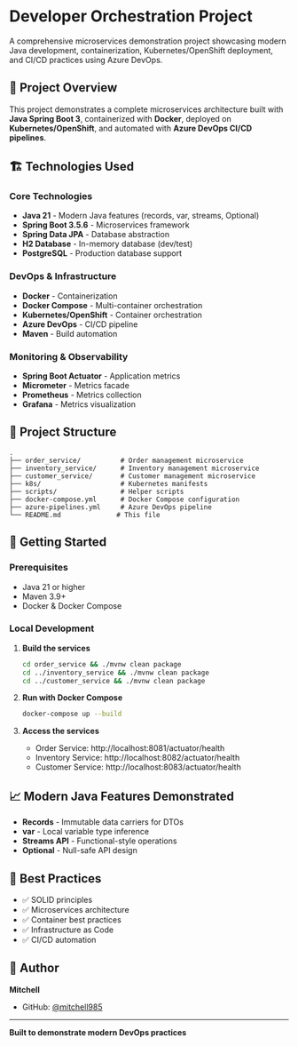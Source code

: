# Developer Orchestration Project

A comprehensive microservices demonstration project showcasing modern Java development, containerization, Kubernetes/OpenShift deployment, and CI/CD practices using Azure DevOps.

## 🎯 Project Overview

This project demonstrates a complete microservices architecture built with **Java Spring Boot 3**, containerized with **Docker**, deployed on **Kubernetes/OpenShift**, and automated with **Azure DevOps CI/CD pipelines**.

## 🏗️ Technologies Used

### Core Technologies
- **Java 21** - Modern Java features (records, var, streams, Optional)
- **Spring Boot 3.5.6** - Microservices framework
- **Spring Data JPA** - Database abstraction
- **H2 Database** - In-memory database (dev/test)
- **PostgreSQL** - Production database support

### DevOps & Infrastructure
- **Docker** - Containerization
- **Docker Compose** - Multi-container orchestration
- **Kubernetes/OpenShift** - Container orchestration
- **Azure DevOps** - CI/CD pipeline
- **Maven** - Build automation

### Monitoring & Observability
- **Spring Boot Actuator** - Application metrics
- **Micrometer** - Metrics facade
- **Prometheus** - Metrics collection
- **Grafana** - Metrics visualization

## 📁 Project Structure

```
.
├── order_service/          # Order management microservice
├── inventory_service/      # Inventory management microservice
├── customer_service/       # Customer management microservice
├── k8s/                    # Kubernetes manifests
├── scripts/                # Helper scripts
├── docker-compose.yml      # Docker Compose configuration
├── azure-pipelines.yml     # Azure DevOps pipeline
└── README.md              # This file
```

## 🚀 Getting Started

### Prerequisites
- Java 21 or higher
- Maven 3.9+
- Docker & Docker Compose

### Local Development

1. **Build the services**
   ```bash
   cd order_service && ./mvnw clean package
   cd ../inventory_service && ./mvnw clean package
   cd ../customer_service && ./mvnw clean package
   ```

2. **Run with Docker Compose**
   ```bash
   docker-compose up --build
   ```

3. **Access the services**
   - Order Service: http://localhost:8081/actuator/health
   - Inventory Service: http://localhost:8082/actuator/health
   - Customer Service: http://localhost:8083/actuator/health

## 📈 Modern Java Features Demonstrated

- **Records** - Immutable data carriers for DTOs
- **var** - Local variable type inference
- **Streams API** - Functional-style operations
- **Optional** - Null-safe API design

## 🎯 Best Practices

- ✅ SOLID principles
- ✅ Microservices architecture
- ✅ Container best practices
- ✅ Infrastructure as Code
- ✅ CI/CD automation

## 👤 Author

**Mitchell**
- GitHub: [@mitchell985](https://github.com/mitchell985)

---

**Built to demonstrate modern DevOps practices**
